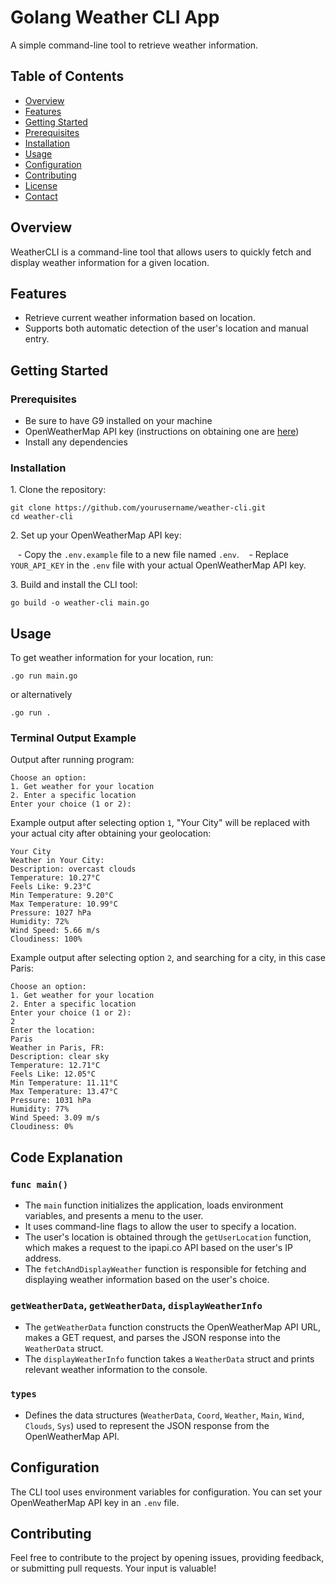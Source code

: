 

# Golang Weather CLI App

A simple command-line tool to retrieve weather information.

## Table of Contents

- [Overview](#overview)
- [Features](#features)
- [Getting Started](#getting-started)
- [Prerequisites](#prerequisites)
- [Installation](#installation)
- [Usage](#usage)
- [Configuration](#configuration)
- [Contributing](#contributing)
- [License](#license)
- [Contact](#contact)

## Overview

WeatherCLI is a command-line tool that allows users to quickly fetch and display weather information for a given location.

## Features

- Retrieve current weather information based on location.
- Supports both automatic detection of the user's location and manual entry.

## Getting Started

### Prerequisites

- Be sure to have G9 installed on your machine
- OpenWeatherMap API key (instructions on obtaining one are [here](https://openweathermap.org/appid))
- Install any dependencies 

### Installation

1\. Clone the repository:

```bash\
git clone https://github.com/yourusername/weather-cli.git
cd weather-cli
```

2\. Set up your OpenWeatherMap API key:

   - Copy the `.env.example` file to a new file named `.env`.
   - Replace `YOUR_API_KEY` in the `.env` file with your actual OpenWeatherMap API key.

3\. Build and install the CLI tool:

```bash\
go build -o weather-cli main.go
```

## Usage

To get weather information for your location, run:

```bash\
.go run main.go
```
or alternatively
```bash\
.go run .
```

### Terminal Output Example

Output after running program:

```
Choose an option:
1. Get weather for your location
2. Enter a specific location
Enter your choice (1 or 2): 
```
Example output after selecting option `1`,  "Your City" will be replaced with your actual city after obtaining your geolocation:

```
Your City
Weather in Your City:
Description: overcast clouds
Temperature: 10.27°C
Feels Like: 9.23°C
Min Temperature: 9.20°C
Max Temperature: 10.99°C
Pressure: 1027 hPa
Humidity: 72%
Wind Speed: 5.66 m/s
Cloudiness: 100% 

```
Example output after selecting option `2`,  and searching for a city, in this case Paris:

```
Choose an option:
1. Get weather for your location
2. Enter a specific location
Enter your choice (1 or 2): 
2
Enter the location: 
Paris
Weather in Paris, FR:
Description: clear sky
Temperature: 12.71°C
Feels Like: 12.05°C
Min Temperature: 11.11°C
Max Temperature: 13.47°C
Pressure: 1031 hPa
Humidity: 77%
Wind Speed: 3.09 m/s
Cloudiness: 0%

```
## Code Explanation

### `func main()`

- The `main` function initializes the application, loads environment variables, and presents a menu to the user.
- It uses command-line flags to allow the user to specify a location.
- The user's location is obtained through the `getUserLocation` function, which makes a request to the ipapi.co API based on the user's IP address.
- The `fetchAndDisplayWeather` function is responsible for fetching and displaying weather information based on the user's choice.

### `getWeatherData`, `getWeatherData`, `displayWeatherInfo`

- The `getWeatherData` function constructs the OpenWeatherMap API URL, makes a GET request, and parses the JSON response into the `WeatherData` struct.
- The `displayWeatherInfo` function takes a `WeatherData` struct and prints relevant weather information to the console.

### `types`

- Defines the data structures (`WeatherData`, `Coord`, `Weather`, `Main`, `Wind`, `Clouds`, `Sys`) used to represent the JSON response from the OpenWeatherMap API.

## Configuration

The CLI tool uses environment variables for configuration. You can set your OpenWeatherMap API key in an `.env` file.

## Contributing
Feel free to contribute to the project by opening issues, providing feedback, or submitting pull requests. Your input is valuable!

